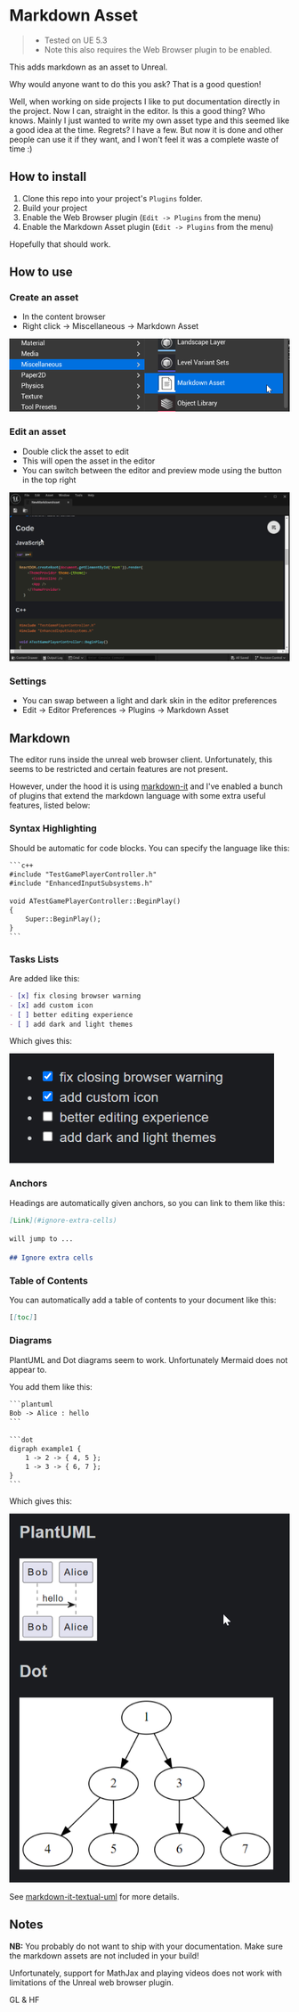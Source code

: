# Markdown Asset

> * Tested on UE 5.3
> * Note this also requires the Web Browser plugin to be enabled.

This adds markdown as an asset to Unreal.

Why would anyone want to do this you ask? That is a good question!

Well, when working on side projects I like to put documentation directly in the project. Now I can, straight in the editor. Is this a good thing? Who knows. Mainly I just wanted to write my own asset type and this seemed like a good idea at the time. Regrets? I have a few. But now it is done and other people can use it if they want, and I won't feel it was a complete waste of time :)

## How to install

1. Clone this repo into your project's `Plugins` folder.
2. Build your project
3. Enable the Web Browser plugin (`Edit -> Plugins` from the menu)
4. Enable the Markdown Asset plugin (`Edit -> Plugins` from the menu)

Hopefully that should work.

## How to use

### Create an asset

* In the content browser
* Right click -> Miscellaneous -> Markdown Asset

![X](./Docs/NewAsset.png)

### Edit an asset

* Double click the asset to edit
* This will open the asset in the editor
* You can switch between the editor and preview mode using the button in the top right

![X](./Docs/Editing.png)

### Settings

* You can swap between a light and dark skin in the editor preferences
* Edit -> Editor Preferences -> Plugins -> Markdown Asset

## Markdown

The editor runs inside the unreal web browser client. Unfortunately, this seems to be restricted and certain features are not present.

However, under the hood it is using [markdown-it](https://github.com/markdown-it/markdown-it) and I've enabled a bunch of plugins that extend the markdown language with some extra useful features, listed below:

### Syntax Highlighting

Should be automatic for code blocks. You can specify the language like this:

    ```c++
    #include "TestGamePlayerController.h"
    #include "EnhancedInputSubsystems.h"

    void ATestGamePlayerController::BeginPlay()
    {
        Super::BeginPlay();
    }
    ```

### Tasks Lists

Are added like this:

```markdown
- [x] fix closing browser warning
- [x] add custom icon
- [ ] better editing experience
- [ ] add dark and light themes
```

Which gives this:

![X](./Docs/TaskList.png)



### Anchors

Headings are automatically given anchors, so you can link to them like this:

```markdown
[Link](#ignore-extra-cells)

will jump to ...

## Ignore extra cells
```

### Table of Contents

You can automatically add a table of contents to your document like this:

```markdown
[[toc]]
```

### Diagrams

PlantUML and Dot diagrams seem to work. Unfortunately Mermaid does not appear to.

You add them like this:


    ```plantuml
    Bob -> Alice : hello
    ```

    ```dot
    digraph example1 {
        1 -> 2 -> { 4, 5 };
        1 -> 3 -> { 6, 7 };
    }
    ```

Which gives this:

![X](./Docs/Diagrams.png)

See [markdown-it-textual-uml](https://github.com/manastalukdar/markdown-it-textual-uml) for more details.

## Notes

**NB:** You probably do not want to ship with your documentation. Make sure the markdown assets are not included in your build!

Unfortunately, support for MathJax and playing videos does not work with limitations of the Unreal web browser plugin.

GL & HF

